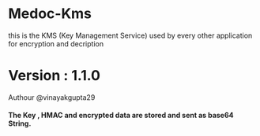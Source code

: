 # Medoc-Kms
this is the KMS (Key Management Service) used by every other application for encryption and decription

# Version : 1.1.0
Authour @vinayakgupta29

#### The Key , HMAC and encrypted data are stored and sent as base64 String. 
